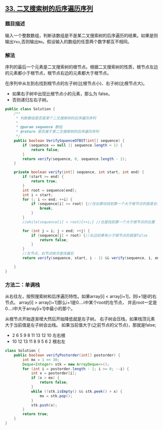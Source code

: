 ## [33. 二叉搜索树的后序遍历序列](https://leetcode.cn/problems/er-cha-sou-suo-shu-de-hou-xu-bian-li-xu-lie-lcof/)


### 题目描述

输入一个整数数组，判断该数组是不是某二叉搜索树的后序遍历的结果。如果是则输出`Yes`,否则输出`No`。假设输入的数组的任意两个数字都互不相同。

### 解法

序列的最后一个元素是二叉搜索树的根节点。根据二叉搜索树的性质，根节点左边的元素都小于根节点，根节点右边的元素都大于根节点。

在序列中从左到右找到根节点的左子树(比根节点小)、右子树(比根节点大)。

- 如果右子树中出现比根节点小的元素，那么为 false。
- 否则递归左右子树。

```java
public class Solution {
    /**
     * 判断数组是否是某个二叉搜索树的后序遍历序列
     *
     * @param sequence 数组
     * @return 是否属于某二叉搜索树的后序遍历序列
     */
    public boolean VerifySquenceOfBST(int[] sequence) {
        if (sequence == null || sequence.length < 1) {
            return false;
        }
        return verify(sequence, 0, sequence.length - 1);
    }

    private boolean verify(int[] sequence, int start, int end) {
        if (start >= end) {
            return true;
        }
        int root = sequence[end];
        int i = start;
        for (; i <= end; ++i) {
            if (sequence[i] >= root) {//往右挪动找到第一个大于根节点的就是右子树
                break;
            }
        }
        //while(sequence[i] < root){++i;} //也是找到第一个大于根节点的位置

        for (int j = i; j < end; ++j) {
            if (sequence[j] < root) {//右边如果有小于根节点的就是false
                return false;
            }
        }
        //左节点，右节点依次查找最后
        return verify(sequence, start, i - 1) && verify(sequence, i, end - 1);

    }
}
```
### 方法二：单调栈
从右往左，按照搜索树和后序遍历特性。如果array[i] < array[i+1]，则i+1是i的右节点。
array[i] > array[i+1]那么i+1是0....i中某个root的左节点， 并且root一定是0....i中大于array[i+1]中最小的那个。

从根节点开始逐渐增大然后开始降低就是左子树。
右子树会压栈，如果栈顶元素大于当前值是左子树会出栈。
如果当前值大于(之前节点的父节点)，那就是false;

- 2 6 5 9 8 11 13 12 10  左右根
- 10 12 13 11 8 9 5 6 2  根右左


```java
class Solution {
    public boolean verifyPostorder(int[] postorder) {
        int mx = 1 << 30;
        Deque<Integer> stk = new ArrayDeque<>();
        for (int i = postorder.length - 1; i >= 0; --i) {
            int x = postorder[i];
            if (x > mx) {
                return false;
            }
            while (!stk.isEmpty() && stk.peek() > x) {
                mx = stk.pop();
            }
            stk.push(x);
        }
        return true;
    }
}
```